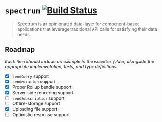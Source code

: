 # `spectrum` [![Build Status](https://travis-ci.org/joshblack/spectrum.svg?branch=master)](https://travis-ci.org/joshblack/spectrum)

> Spectrum is an opinionated data-layer for component-based applications that
> leverage traditional API calls for satisfying their data needs.

## Roadmap

_Each item should include an example in the `examples` folder, alongside the
appropriate implementation, tests, and type definitions._

- [x] `sendQuery` support
- [x] `sendMutation` support
- [x] Proper Rollup bundle support
- [x] Server-side rendering support
- [ ] `sendSubscription` support
- [ ] Offline-storage support
- [x] Uploading file support
- [ ] Optimistic response support
